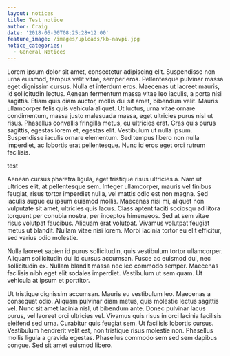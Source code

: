 ```yaml
---
layout: notices
title: Test notice
author: Craig
date: '2018-05-30T08:25:28+12:00'
feature_image: /images/uploads/kb-navpi.jpg
notice_categories:
  - General Notices
---
```

Lorem ipsum dolor sit amet, consectetur adipiscing elit. Suspendisse non urna euismod, tempus velit vitae, semper eros. Pellentesque pulvinar massa eget dignissim cursus. Nulla et interdum eros. Maecenas ut laoreet mauris, id sollicitudin lectus. Aenean fermentum massa vitae leo iaculis, a porta nisi sagittis. Etiam quis diam auctor, mollis dui sit amet, bibendum velit. Mauris ullamcorper felis quis vehicula aliquet. Ut luctus, urna vitae ornare condimentum, massa justo malesuada massa, eget ultricies purus nisl ut risus. Phasellus convallis fringilla metus, eu ultricies erat. Cras quis purus sagittis, egestas lorem et, egestas elit. Vestibulum ut nulla ipsum. Suspendisse iaculis ornare elementum. Sed tempus libero non nulla imperdiet, ac lobortis erat pellentesque. Nunc id eros eget orci rutrum facilisis.
<!--more-->

test

Aenean cursus pharetra ligula, eget tristique risus ultricies a. Nam ut ultrices elit, at pellentesque sem. Integer ullamcorper, mauris vel finibus feugiat, risus tortor imperdiet nulla, vel mattis odio est non magna. Sed iaculis augue eu ipsum euismod mollis. Maecenas nisi mi, aliquet non vulputate sit amet, ultricies quis lacus. Class aptent taciti sociosqu ad litora torquent per conubia nostra, per inceptos himenaeos. Sed at sem vitae risus volutpat faucibus. Aliquam erat volutpat. Vivamus volutpat feugiat metus ut blandit. Nullam vitae nisi lorem. Morbi lacinia tortor eu elit efficitur, sed varius odio molestie.

Nulla laoreet sapien id purus sollicitudin, quis vestibulum tortor ullamcorper. Aliquam sollicitudin dui id cursus accumsan. Fusce ac euismod dui, nec sollicitudin ex. Nullam blandit massa nec leo commodo semper. Maecenas facilisis nibh eget elit sodales imperdiet. Vestibulum ut sem quam. Ut vehicula at ipsum et porttitor.

Ut tristique dignissim accumsan. Mauris eu vestibulum leo. Maecenas a consequat odio. Aliquam pulvinar diam metus, quis molestie lectus sagittis vel. Nunc sit amet lacinia nisl, ut bibendum ante. Donec pulvinar lacus purus, vel laoreet orci ultricies vel. Vivamus quis risus in orci lacinia facilisis eleifend sed urna. Curabitur quis feugiat sem. Ut facilisis lobortis cursus. Vestibulum hendrerit velit est, non tristique risus molestie non. Phasellus mollis ligula a gravida egestas. Phasellus commodo sem sed sem dapibus congue. Sed sit amet euismod libero.

